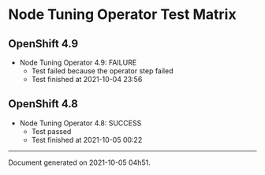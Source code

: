
Node Tuning Operator Test Matrix
================================

OpenShift 4.9
-------------


* Node Tuning Operator 4.9: FAILURE
  - Test failed because the operator step failed
  - Test finished at 2021-10-04 23:56

OpenShift 4.8
-------------


* Node Tuning Operator 4.8: SUCCESS
  - Test passed
  - Test finished at 2021-10-05 00:22


---
Document generated on 2021-10-05 04h51.
